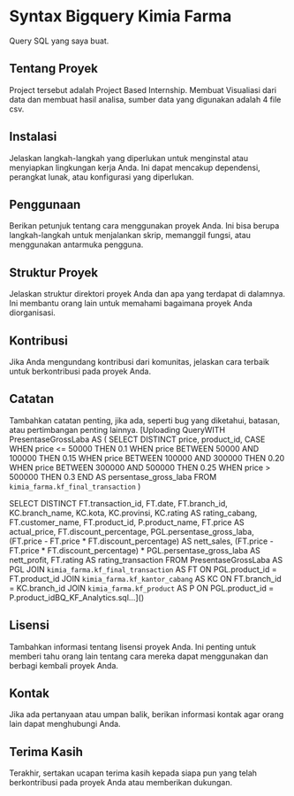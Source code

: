 # Syntax Bigquery Kimia Farma 

Query SQL yang saya buat.

## Tentang Proyek

Project tersebut adalah Project Based Internship. Membuat Visualiasi dari data dan membuat hasil analisa, sumber data yang digunakan adalah 4 file csv.


## Instalasi

Jelaskan langkah-langkah yang diperlukan untuk menginstal atau menyiapkan lingkungan kerja Anda. Ini dapat mencakup dependensi, perangkat lunak, atau konfigurasi yang diperlukan.

## Penggunaan

Berikan petunjuk tentang cara menggunakan proyek Anda. Ini bisa berupa langkah-langkah untuk menjalankan skrip, memanggil fungsi, atau menggunakan antarmuka pengguna.

## Struktur Proyek

Jelaskan struktur direktori proyek Anda dan apa yang terdapat di dalamnya. Ini membantu orang lain untuk memahami bagaimana proyek Anda diorganisasi.

## Kontribusi

Jika Anda mengundang kontribusi dari komunitas, jelaskan cara terbaik untuk berkontribusi pada proyek Anda.

## Catatan

Tambahkan catatan penting, jika ada, seperti bug yang diketahui, batasan, atau pertimbangan penting lainnya.
[Uploading QueryWITH PresentaseGrossLaba AS (
  SELECT DISTINCT
    price,
    product_id,
    CASE 
      WHEN price <= 50000 THEN 0.1
      WHEN price BETWEEN 50000 AND 100000 THEN 0.15
      WHEN price BETWEEN 100000 AND 300000 THEN 0.20
      WHEN price BETWEEN 300000 AND 500000 THEN 0.25
      WHEN price > 500000 THEN 0.3
    END AS persentase_gross_laba
  FROM `kimia_farma.kf_final_transaction`
)

SELECT DISTINCT
  FT.transaction_id,
  FT.date,
  FT.branch_id,
  KC.branch_name,
  KC.kota,
  KC.provinsi,
  KC.rating AS rating_cabang,
  FT.customer_name,
  FT.product_id,
  P.product_name,
  FT.price AS actual_price, 
  FT.discount_percentage,
  PGL.persentase_gross_laba,
  (FT.price - FT.price * FT.discount_percentage) AS nett_sales,
  (FT.price - FT.price * FT.discount_percentage) * PGL.persentase_gross_laba AS nett_profit,
  FT.rating AS rating_transaction
FROM 
  PresentaseGrossLaba AS PGL
JOIN 
  `kimia_farma.kf_final_transaction` AS FT ON PGL.product_id = FT.product_id
JOIN 
  `kimia_farma.kf_kantor_cabang` AS KC ON FT.branch_id = KC.branch_id
JOIN 
  `kimia_farma.kf_product` AS P ON PGL.product_id = P.product_idBQ_KF_Analytics.sql…]()


## Lisensi

Tambahkan informasi tentang lisensi proyek Anda. Ini penting untuk memberi tahu orang lain tentang cara mereka dapat menggunakan dan berbagi kembali proyek Anda.

## Kontak

Jika ada pertanyaan atau umpan balik, berikan informasi kontak agar orang lain dapat menghubungi Anda.

## Terima Kasih

Terakhir, sertakan ucapan terima kasih kepada siapa pun yang telah berkontribusi pada proyek Anda atau memberikan dukungan.


